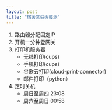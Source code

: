 ```yaml
---
layout: post
title: "宿舍常驻树莓派"
---
```


1. 路由器分配固定IP
2. 开机一分钟登网关
3. 打印机服务器
   - 无线打印(cups)
   - 手机打印(cups)
   - 谷歌云打印(cloud-print-connector)
   - 邮件打印（python）
4. 定时关机
   - 周日至周四 23:08
   - 周六至周日 00:58
